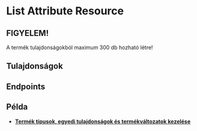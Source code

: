 # List Attribute Resource

## FIGYELEM!
A termék tulajdonságokból maximum 300 db hozható létre!  

## Tulajdonságok

<ResourceProperties :resource="'list_attribute'" :lang="'hu'"/>

## Endpoints

[//]: <> (GET ENDPOINT)
<ResourceEndpoint :resource="'list_attribute'" :endpoint="'get'" :lang="'hu'">

<template v-slot:responseJSON>

<<< @/docs/fixtures/api/list_attribute/response/json/get_id.json

</template>

<template v-slot:responseXML>

<<< @/docs/fixtures/api/list_attribute/response/xml/get_id.xml

</template>

</ResourceEndpoint>

[//]: <> (GETCOLLECTION ENDPOINT)
<ResourceEndpoint :resource="'list_attribute'" :endpoint="'getCollection'" :lang="'hu'">

<template v-slot:responseJSON>

<<< @/docs/fixtures/api/list_attribute/response/json/get_page.json

</template>

<template v-slot:responseXML>

<<< @/docs/fixtures/api/list_attribute/response/xml/get_page.xml

</template>

</ResourceEndpoint>

[//]: <> (POST ENDPOINT)
<ResourceEndpoint :resource="'list_attribute'" :endpoint="'post'" :lang="'hu'">

<template v-slot:request>

<<< @/docs/fixtures/api/list_attribute/request/post.json

</template>

<template v-slot:responseJSON>

<<< @/docs/fixtures/api/list_attribute/response/json/get_id.json

</template>

<template v-slot:responseXML>

<<< @/docs/fixtures/api/list_attribute/response/xml/get_id.xml

</template>

</ResourceEndpoint>

[//]: <> (PUT ENDPOINT)
<ResourceEndpoint :resource="'list_attribute'" :endpoint="'put'" :lang="'hu'">

<template v-slot:request>

<<< @/docs/fixtures/api/list_attribute/request/put.json

</template>

<template v-slot:responseJSON>

<<< @/docs/fixtures/api/list_attribute/response/json/get_id.json

</template>

<template v-slot:responseXML>

<<< @/docs/fixtures/api/list_attribute/response/xml/get_id.xml

</template>

</ResourceEndpoint>

[//]: <> (DELETE ENDPOINT)
<ResourceEndpoint :resource="'list_attribute'" :endpoint="'delete'" :lang="'hu'"/>

## Példa
- [**Termék típusok, egyedi tulajdonságok és termékváltozatok kezelése**](../development/api-examples/08_product_attribute_handling.md)
